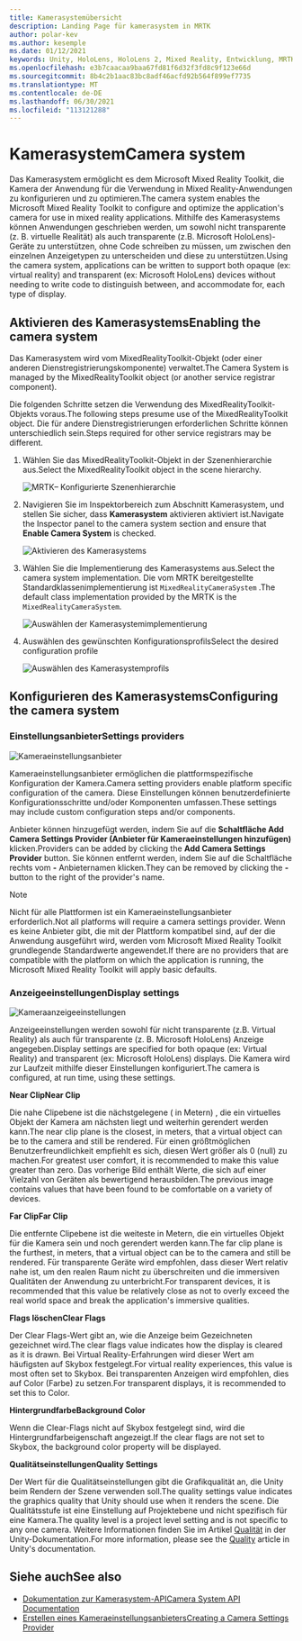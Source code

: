 ```yaml
---
title: Kamerasystemübersicht
description: Landing Page für kamerasystem in MRTK
author: polar-kev
ms.author: kesemple
ms.date: 01/12/2021
keywords: Unity, HoloLens, HoloLens 2, Mixed Reality, Entwicklung, MRTK, Kamera,
ms.openlocfilehash: e3b7caacaa9baa67fd81f6d32f3fd8c9f123e66d
ms.sourcegitcommit: 8b4c2b1aac83bc8adf46acfd92b564f899ef7735
ms.translationtype: MT
ms.contentlocale: de-DE
ms.lasthandoff: 06/30/2021
ms.locfileid: "113121288"
---
```

# <a name="camera-system"></a><span data-ttu-id="64e76-104">Kamerasystem</span><span class="sxs-lookup"><span data-stu-id="64e76-104">Camera system</span></span>

<span data-ttu-id="64e76-105">Das Kamerasystem ermöglicht es dem Microsoft Mixed Reality Toolkit, die Kamera der Anwendung für die Verwendung in Mixed Reality-Anwendungen zu konfigurieren und zu optimieren.</span><span class="sxs-lookup"><span data-stu-id="64e76-105">The camera system enables the Microsoft Mixed Reality Toolkit to configure and optimize the application's camera for use in mixed reality applications.</span></span> <span data-ttu-id="64e76-106">Mithilfe des Kamerasystems können Anwendungen geschrieben werden, um sowohl nicht transparente (z. B. virtuelle Realität) als auch transparente (z.B. Microsoft HoloLens)-Geräte zu unterstützen, ohne Code schreiben zu müssen, um zwischen den einzelnen Anzeigetypen zu unterscheiden und diese zu unterstützen.</span><span class="sxs-lookup"><span data-stu-id="64e76-106">Using the camera system, applications can be written to support both opaque (ex: virtual reality) and transparent (ex: Microsoft HoloLens) devices without needing to write code to distinguish between, and accommodate for, each type of display.</span></span>

## <a name="enabling-the-camera-system"></a><span data-ttu-id="64e76-107">Aktivieren des Kamerasystems</span><span class="sxs-lookup"><span data-stu-id="64e76-107">Enabling the camera system</span></span>

<span data-ttu-id="64e76-108">Das Kamerasystem wird vom MixedRealityToolkit-Objekt (oder einer anderen Dienstregistrierungskomponente) verwaltet.</span><span class="sxs-lookup"><span data-stu-id="64e76-108">The Camera System is managed by the MixedRealityToolkit object (or another service registrar component).</span></span>

<span data-ttu-id="64e76-109">Die folgenden Schritte setzen die Verwendung des MixedRealityToolkit-Objekts voraus.</span><span class="sxs-lookup"><span data-stu-id="64e76-109">The following steps presume use of the MixedRealityToolkit object.</span></span> <span data-ttu-id="64e76-110">Die für andere Dienstregistrierungen erforderlichen Schritte können unterschiedlich sein.</span><span class="sxs-lookup"><span data-stu-id="64e76-110">Steps required for other service registrars may be different.</span></span>

1. <span data-ttu-id="64e76-111">Wählen Sie das MixedRealityToolkit-Objekt in der Szenenhierarchie aus.</span><span class="sxs-lookup"><span data-stu-id="64e76-111">Select the MixedRealityToolkit object in the scene hierarchy.</span></span>

    ![MRTK– Konfigurierte Szenenhierarchie](../images/MRTK_ConfiguredHierarchy.png)

2. <span data-ttu-id="64e76-113">Navigieren Sie im Inspektorbereich zum Abschnitt Kamerasystem, und stellen Sie sicher, dass **Kamerasystem** aktivieren aktiviert ist.</span><span class="sxs-lookup"><span data-stu-id="64e76-113">Navigate the Inspector panel to the camera system section and ensure that **Enable Camera System** is checked.</span></span>

    ![Aktivieren des Kamerasystems](../images/camera-system/EnableCameraSystem.png)

3. <span data-ttu-id="64e76-115">Wählen Sie die Implementierung des Kamerasystems aus.</span><span class="sxs-lookup"><span data-stu-id="64e76-115">Select the camera system implementation.</span></span> <span data-ttu-id="64e76-116">Die vom MRTK bereitgestellte Standardklassenimplementierung ist `MixedRealityCameraSystem` .</span><span class="sxs-lookup"><span data-stu-id="64e76-116">The default class implementation provided by the MRTK is the `MixedRealityCameraSystem`.</span></span>

    ![Auswählen der Kamerasystemimplementierung](../images/camera-system/SelectCameraSystemType.png)

4. <span data-ttu-id="64e76-118">Auswählen des gewünschten Konfigurationsprofils</span><span class="sxs-lookup"><span data-stu-id="64e76-118">Select the desired configuration profile</span></span>

    ![Auswählen des Kamerasystemprofils](../images/camera-system/SelectCameraProfile.png)

## <a name="configuring-the-camera-system"></a><span data-ttu-id="64e76-120">Konfigurieren des Kamerasystems</span><span class="sxs-lookup"><span data-stu-id="64e76-120">Configuring the camera system</span></span>

### <a name="settings-providers"></a><span data-ttu-id="64e76-121">Einstellungsanbieter</span><span class="sxs-lookup"><span data-stu-id="64e76-121">Settings providers</span></span>

![Kameraeinstellungsanbieter](../images/camera-system/CameraSettingsProviders.png)

<span data-ttu-id="64e76-123">Kameraeinstellungsanbieter ermöglichen die plattformspezifische Konfiguration der Kamera.</span><span class="sxs-lookup"><span data-stu-id="64e76-123">Camera setting providers enable platform specific configuration of the camera.</span></span> <span data-ttu-id="64e76-124">Diese Einstellungen können benutzerdefinierte Konfigurationsschritte und/oder Komponenten umfassen.</span><span class="sxs-lookup"><span data-stu-id="64e76-124">These settings may include custom configuration steps and/or components.</span></span>

<span data-ttu-id="64e76-125">Anbieter können hinzugefügt werden, indem Sie auf die **Schaltfläche Add Camera Settings Provider (Anbieter für Kameraeinstellungen hinzufügen)** klicken.</span><span class="sxs-lookup"><span data-stu-id="64e76-125">Providers can be added by clicking the **Add Camera Settings Provider** button.</span></span> <span data-ttu-id="64e76-126">Sie können entfernt werden, indem Sie auf die Schaltfläche rechts vom **-** Anbieternamen klicken.</span><span class="sxs-lookup"><span data-stu-id="64e76-126">They can be removed by clicking the **-** button to the right of the provider's name.</span></span>

> [!Note]
> <span data-ttu-id="64e76-127">Nicht für alle Plattformen ist ein Kameraeinstellungsanbieter erforderlich.</span><span class="sxs-lookup"><span data-stu-id="64e76-127">Not all platforms will require a camera settings provider.</span></span> <span data-ttu-id="64e76-128">Wenn es keine Anbieter gibt, die mit der Plattform kompatibel sind, auf der die Anwendung ausgeführt wird, werden vom Microsoft Mixed Reality Toolkit grundlegende Standardwerte angewendet.</span><span class="sxs-lookup"><span data-stu-id="64e76-128">If there are no providers that are compatible with the platform on which the application is running, the Microsoft Mixed Reality Toolkit will apply basic defaults.</span></span>

### <a name="display-settings"></a><span data-ttu-id="64e76-129">Anzeigeeinstellungen</span><span class="sxs-lookup"><span data-stu-id="64e76-129">Display settings</span></span>

![Kameraanzeigeeinstellungen](../images/camera-system/CameraDisplaySettings.png)

<span data-ttu-id="64e76-131">Anzeigeeinstellungen werden sowohl für nicht transparente (z.B. Virtual Reality) als auch für transparente (z. B. Microsoft HoloLens) Anzeige angegeben.</span><span class="sxs-lookup"><span data-stu-id="64e76-131">Display settings are specified for both opaque (ex: Virtual Reality) and transparent (ex: Microsoft HoloLens) displays.</span></span> <span data-ttu-id="64e76-132">Die Kamera wird zur Laufzeit mithilfe dieser Einstellungen konfiguriert.</span><span class="sxs-lookup"><span data-stu-id="64e76-132">The camera is configured, at run time, using these settings.</span></span>

<span data-ttu-id="64e76-133">**Near Clip**</span><span class="sxs-lookup"><span data-stu-id="64e76-133">**Near Clip**</span></span>

<span data-ttu-id="64e76-134">Die nahe Clipebene ist die nächstgelegene ( in Metern) , die ein virtuelles Objekt der Kamera am nächsten liegt und weiterhin gerendert werden kann.</span><span class="sxs-lookup"><span data-stu-id="64e76-134">The near clip plane is the closest, in meters, that a virtual object can be to the camera and still be rendered.</span></span> <span data-ttu-id="64e76-135">Für einen größtmöglichen Benutzerfreundlichkeit empfiehlt es sich, diesen Wert größer als 0 (null) zu machen.</span><span class="sxs-lookup"><span data-stu-id="64e76-135">For greatest user comfort, it is recommended to make this value greater than zero.</span></span> <span data-ttu-id="64e76-136">Das vorherige Bild enthält Werte, die sich auf einer Vielzahl von Geräten als bewertigend herausbilden.</span><span class="sxs-lookup"><span data-stu-id="64e76-136">The previous image contains values that have been found to be comfortable on a variety of devices.</span></span>

<span data-ttu-id="64e76-137">**Far Clip**</span><span class="sxs-lookup"><span data-stu-id="64e76-137">**Far Clip**</span></span>

<span data-ttu-id="64e76-138">Die entfernte Clipebene ist die weiteste in Metern, die ein virtuelles Objekt für die Kamera sein und noch gerendert werden kann.</span><span class="sxs-lookup"><span data-stu-id="64e76-138">The far clip plane is the furthest, in meters, that a virtual object can be to the camera and still be rendered.</span></span> <span data-ttu-id="64e76-139">Für transparente Geräte wird empfohlen, dass dieser Wert relativ nahe ist, um den realen Raum nicht zu überschreiten und die immersiven Qualitäten der Anwendung zu unterbricht.</span><span class="sxs-lookup"><span data-stu-id="64e76-139">For transparent devices, it is recommended that this value be relatively close as not to overly exceed the real world space and break the application's immersive qualities.</span></span>

<span data-ttu-id="64e76-140">**Flags löschen**</span><span class="sxs-lookup"><span data-stu-id="64e76-140">**Clear Flags**</span></span>

<span data-ttu-id="64e76-141">Der Clear Flags-Wert gibt an, wie die Anzeige beim Gezeichneten gezeichnet wird.</span><span class="sxs-lookup"><span data-stu-id="64e76-141">The clear flags value indicates how the display is cleared as it is drawn.</span></span> <span data-ttu-id="64e76-142">Bei Virtual Reality-Erfahrungen wird dieser Wert am häufigsten auf Skybox festgelegt.</span><span class="sxs-lookup"><span data-stu-id="64e76-142">For virtual reality experiences, this value is most often set to Skybox.</span></span> <span data-ttu-id="64e76-143">Bei transparenten Anzeigen wird empfohlen, dies auf Color (Farbe) zu setzen.</span><span class="sxs-lookup"><span data-stu-id="64e76-143">For transparent displays, it is recommended to set this to Color.</span></span>

<span data-ttu-id="64e76-144">**Hintergrundfarbe**</span><span class="sxs-lookup"><span data-stu-id="64e76-144">**Background Color**</span></span>

<span data-ttu-id="64e76-145">Wenn die Clear-Flags nicht auf Skybox festgelegt sind, wird die Hintergrundfarbeigenschaft angezeigt.</span><span class="sxs-lookup"><span data-stu-id="64e76-145">If the clear flags are not set to Skybox, the background color property will be displayed.</span></span>

<span data-ttu-id="64e76-146">**Qualitätseinstellungen**</span><span class="sxs-lookup"><span data-stu-id="64e76-146">**Quality Settings**</span></span>

<span data-ttu-id="64e76-147">Der Wert für die Qualitätseinstellungen gibt die Grafikqualität an, die Unity beim Rendern der Szene verwenden soll.</span><span class="sxs-lookup"><span data-stu-id="64e76-147">The quality settings value indicates the graphics quality that Unity should use when it renders the scene.</span></span> <span data-ttu-id="64e76-148">Die Qualitätsstufe ist eine Einstellung auf Projektebene und nicht spezifisch für eine Kamera.</span><span class="sxs-lookup"><span data-stu-id="64e76-148">The quality level is a project level setting and is not specific to any one camera.</span></span> <span data-ttu-id="64e76-149">Weitere Informationen finden Sie im Artikel [Qualität](https://docs.unity3d.com/Manual/class-QualitySettings.html) in der Unity-Dokumentation.</span><span class="sxs-lookup"><span data-stu-id="64e76-149">For more information, please see the [Quality](https://docs.unity3d.com/Manual/class-QualitySettings.html) article in Unity's documentation.</span></span>

## <a name="see-also"></a><span data-ttu-id="64e76-150">Siehe auch</span><span class="sxs-lookup"><span data-stu-id="64e76-150">See also</span></span>

- [<span data-ttu-id="64e76-151">Dokumentation zur Kamerasystem-API</span><span class="sxs-lookup"><span data-stu-id="64e76-151">Camera System API Documentation</span></span>](xref:Microsoft.MixedReality.Toolkit.CameraSystem)
- [<span data-ttu-id="64e76-152">Erstellen eines Kameraeinstellungsanbieters</span><span class="sxs-lookup"><span data-stu-id="64e76-152">Creating a Camera Settings Provider</span></span>](create-settings-provider.md)
